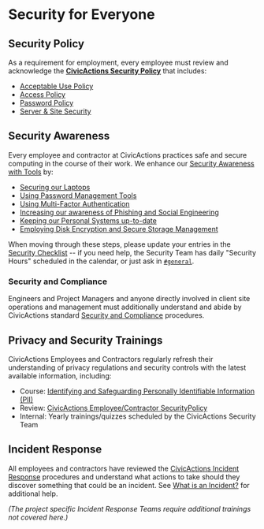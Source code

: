 # Security for Everyone

## Security Policy

As a requirement for employment, every employee must review and acknowledge the [**CivicActions Security Policy**](../security.md) that includes:

- [Acceptable Use Policy](../security.md#acceptable-use-policy)
- [Access Policy](../security.md#access-policy)
- [Password Policy](../security.md#password-policy)
- [Server & Site Security](../security.md#server--site-security)

<!-- TODO: include link to digital document signing -->

## Security Awareness

Every employee and contractor at CivicActions practices safe and secure computing in the course of their work. We enhance our [Security Awareness with Tools](../../common-practices-tools/security/awareness.md) by:

- [Securing our Laptops](../../common-practices-tools/security/awareness.md#securing-your-laptop)
- [Using Password Management Tools](../../common-practices-tools/security/awareness.md#password-management-tools)
- [Using Multi-Factor Authentication](../../common-practices-tools/security/awareness.md#use-multi-factor-authentication-mfa)
- [Increasing our awareness of Phishing and Social Engineering](../../common-practices-tools/security/awareness.md#phishing-and-social-engineering)
- [Keeping our Personal Systems up-to-date](../../common-practices-tools/security/awareness.md#keep-your-systems-up-to-date)
- [Employing Disk Encryption and Secure Storage Management](../../common-practices-tools/security/awareness.md#disk-encryption-and-storage-management)

When moving through these steps, please update your entries in the [Security Checklist](https://docs.google.com/a/civicactions.net/spreadsheets/d/1t_LgXdkCNRzr5p36CV-cdzL8kJmUq_mHlsHWtMLm-Qg/edit?usp=sharing) -- if you need help, the Security Team has daily "Security Hours" scheduled in the calendar, or just ask in [`#general`](https://civicactions.slack.com/messages/general).

<!-- TODO: switch to internal Drupal security certificate management HR app -->

### Security and Compliance

Engineers and Project Managers and anyone directly involved in client site operations and management must additionally understand and abide by CivicActions standard [Security and Compliance](../../practice-areas/engineering/security-compliance.md) procedures.

## Privacy and Security Trainings

CivicActions Employees and Contractors regularly refresh their understanding of privacy regulations and security controls with the latest available information, including:

- Course: [Identifying and Safeguarding Personally Identifiable Information (PII)](https://securityawareness.usalearning.gov/piiv2/index.htm)
- Review: [CivicActions Employee/Contractor SecurityPolicy](../security.md)
- Internal: Yearly trainings/quizzes scheduled by the CivicActions Security Team

## Incident Response

All employees and contractors have reviewed the [CivicActions Incident Response](../../common-practices-tools/security/incidentsincident-response-plan.md) procedures and understand what actions to take should they discover something that could be an incident. See [What is an Incident?](../../common-practices-tools/security/incidents.md) for additional help.

_(The project specific Incident Response Teams require additional trainings not covered here.)_
